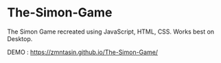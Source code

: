 # The-Simon-Game
The Simon Game recreated using JavaScript, HTML, CSS.
Works best on Desktop.

DEMO : https://zmntasin.github.io/The-Simon-Game/
